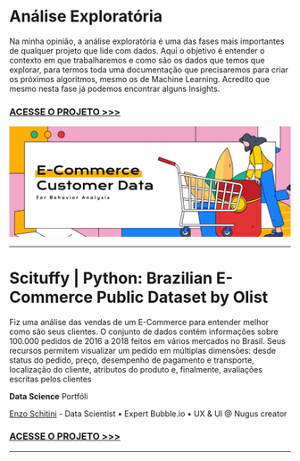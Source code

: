 # Análise Exploratória
Na minha opinião, a análise exploratória é uma das fases mais importantes de qualquer projeto que lide com dados. Aqui o objetivo é entender o contexto em que trabalharemos e como são os dados que temos que explorar, para termos toda uma documentação que precisaremos para criar os próximos algoritmos, mesmo os de Machine Learning. Acredito que mesmo nesta fase já podemos encontrar alguns Insights.

### [ACESSE O PROJETO >>>](https://github.com/enzoschitini/Data-Science-Portfolio/blob/main/01%20An%C3%A1lise%20explorat%C3%B3ria%20e%20limpeza%20de%20dados/E-commerce%20Customer%20Data%20For%20Behavior%20Analysis/An%C3%A1lise%20Explorat%C3%B3ria.ipynb)

<img src="https://raw.githubusercontent.com/enzoschitini/Data-Science-Portfolio/main/01%20An%C3%A1lise%20explorat%C3%B3ria%20e%20limpeza%20de%20dados/E-commerce%20Customer%20Data%20For%20Behavior%20Analysis/Image/Copertina.png" alt="ebac-logo">

---

# **Scituffy** | Python: Brazilian E-Commerce Public Dataset by Olist
Fiz uma análise das vendas de um E-Commerce para entender melhor como são seus clientes. O conjunto de dados contém informações sobre 100.000 pedidos de 2016 a 2018 feitos em vários mercados no Brasil. Seus recursos permitem visualizar um pedido em múltiplas dimensões: desde status do pedido, preço, desempenho de pagamento e transporte, localização do cliente, atributos do produto e, finalmente, avaliações escritas pelos clientes

**Data Science** Portfóli

[Enzo Schitini](https://www.linkedin.com/in/enzoschitini/) - Data Scientist • Expert Bubble.io • UX & UI @ Nugus creator

### [ACESSE O PROJETO >>>](https://github.com/enzoschitini/Data-Science-Portfolio/blob/main/01%20An%C3%A1lise%20explorat%C3%B3ria%20e%20limpeza%20de%20dados/E-commerce%20Customer%20Data%20For%20Behavior%20Analysis/An%C3%A1lise%20Explorat%C3%B3ria.ipynb)

---
